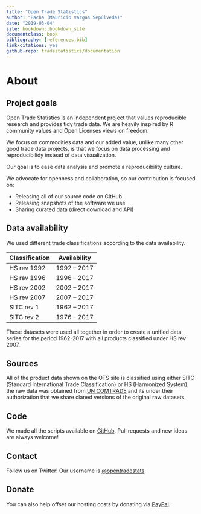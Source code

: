 ```yaml
--- 
title: "Open Trade Statistics"
author: "Pachá (Mauricio Vargas Sepúlveda)"
date: "2019-03-04"
site: bookdown::bookdown_site
documentclass: book
bibliography: [references.bib]
link-citations: yes
github-repo: tradestatistics/documentation
---
```


# About

## Project goals

Open Trade Statistics is an independent project that values reproducible research and provides tidy trade data. We are heavily inspired by R community values and Open Licenses views on freedom.

We focus on commodities data and our added value, unlike many other good trade data projects, is that we focus on data processing and reproducibilidy instead of data visualization.

Our goal is to ease data analysis and promote a reproducibility culture.

We advocate for openness and collaboration, so our contribution is focused on:

* Releasing all of our source code on GitHub
* Releasing snapshots of the software we use
* Sharing curated data (direct download and API)

## Data availability

We used different trade classifications according to the data availability.

|Classification |Availability|
|---------------|------------|
|HS rev 1992    |1992 – 2017 |
|HS rev 1996    |1996 – 2017 |
|HS rev 2002    |2002 – 2017 |
|HS rev 2007    |2007 – 2017 |
|SITC rev 1     |1962 – 2017 |
|SITC rev 2     |1976 – 2017 |

These datasets were used all together in order to create a unified data series for the period 1962-2017 with all products classified under HS rev 2007.

## Sources

All of the product data shown on the OTS site is classified using either SITC (Standard International Trade Classification) or HS (Harmonized System), the raw data was obtained from [UN COMTRADE](http://comtrade.un.org/) and its under their authorization that we share claned versions of the original raw datasets.

## Code

We made all the scripts available on [GitHub](https://github.com/tradestatistics). Pull requests and new ideas are always welcome!

## Contact

Follow us on Twitter! Our username is [\@opentradestats](https://twitter.com/opentradestats).

## Donate

You can also help offset our hosting costs by donating via [PayPal](https://paypal.me/tradestatistics).
